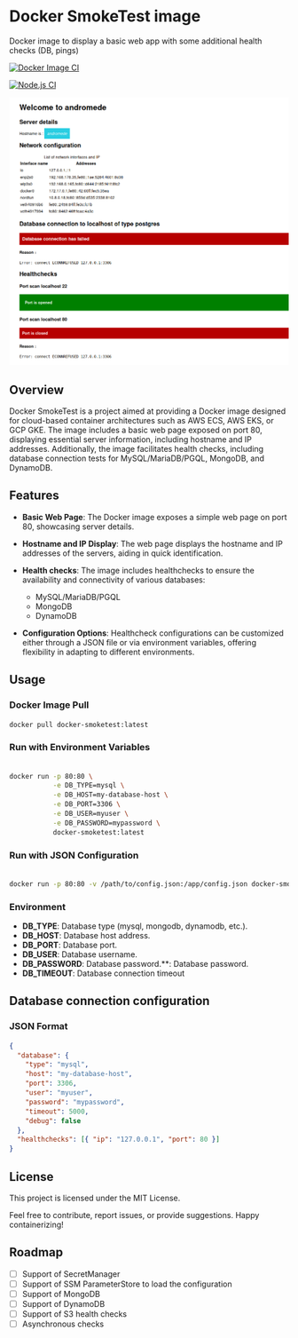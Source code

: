 # Docker SmokeTest image

Docker image to display a basic web app with some additional health checks (DB, pings)

[![Docker Image CI](https://github.com/sleroy/smoketest-docker-webserver/actions/workflows/docker-image.yml/badge.svg)](https://github.com/sleroy/smoketest-docker-webserver/actions/workflows/docker-image.yml)

[![Node.js CI](https://github.com/sleroy/smoketest-docker-webserver/actions/workflows/node.js.yml/badge.svg)](https://github.com/sleroy/smoketest-docker-webserver/actions/workflows/node.js.yml)

![Screenshot](./screenshot.png)

## Overview

Docker SmokeTest is a project aimed at providing a Docker image designed for cloud-based container architectures such as AWS ECS, AWS EKS, or GCP GKE. The image includes a basic web page exposed on port 80, displaying essential server information, including hostname and IP addresses. Additionally, the image facilitates health checks, including database connection tests for MySQL/MariaDB/PGQL, MongoDB, and DynamoDB.

## Features

- **Basic Web Page**: The Docker image exposes a simple web page on port 80, showcasing server details.

- **Hostname and IP Display**: The web page displays the hostname and IP addresses of the servers, aiding in quick identification.

- **Health checks**: The image includes healthchecks to ensure the availability and connectivity of various databases:

  - MySQL/MariaDB/PGQL
  - MongoDB
  - DynamoDB

- **Configuration Options**: Healthcheck configurations can be customized either through a JSON file or via environment variables, offering flexibility in adapting to different environments.

## Usage

### Docker Image Pull

```bash
docker pull docker-smoketest:latest
```

### Run with Environment Variables

```bash

docker run -p 80:80 \
           -e DB_TYPE=mysql \
           -e DB_HOST=my-database-host \
           -e DB_PORT=3306 \
           -e DB_USER=myuser \
           -e DB_PASSWORD=mypassword \
           docker-smoketest:latest
```

### Run with JSON Configuration

```bash

docker run -p 80:80 -v /path/to/config.json:/app/config.json docker-smoketest:latest

```

### Environment

- **DB_TYPE**: Database type (mysql, mongodb, dynamodb, etc.).
- **DB_HOST**: Database host address.
- **DB_PORT**: Database port.
- **DB_USER**: Database username.
- **DB_PASSWORD**: Database password.\*\*: Database password.
- **DB_TIMEOUT**: Database connection timeout

## Database connection configuration

### JSON Format

```json
{
  "database": {
    "type": "mysql",
    "host": "my-database-host",
    "port": 3306,
    "user": "myuser",
    "password": "mypassword",
    "timeout": 5000,
    "debug": false
  },
  "healthchecks": [{ "ip": "127.0.0.1", "port": 80 }]
}
```

## License

This project is licensed under the MIT License.

Feel free to contribute, report issues, or provide suggestions. Happy containerizing!

## Roadmap

- [ ] Support of SecretManager
- [ ] Support of SSM ParameterStore to load the configuration
- [ ] Support of MongoDB
- [ ] Support of DynamoDB
- [ ] Support of S3 health checks
- [ ] Asynchronous checks
